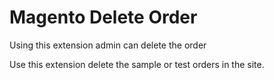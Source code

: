 # Magento Delete Order
Using this extension admin can delete the order

Use this extension delete the sample or test orders in the site.
